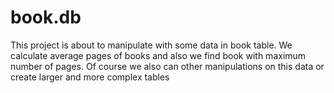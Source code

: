 # book.db
This project is about to manipulate with some data in book table. We calculate average pages of books and also we find
book with maximum number of pages. Of course we also can other manipulations on this data or create larger and
more complex tables
